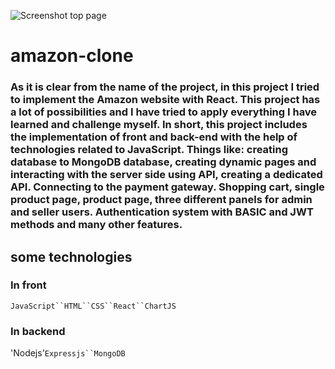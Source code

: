 ![Screenshot top page](https://raw.githubusercontent.com/womoboy/landing-page-01/main/src/images/screenshot-top.png)

# amazon-clone
### As it is clear from the name of the project, in this project I tried to implement the Amazon website with React. This project has a lot of possibilities and I have tried to apply everything I have learned and challenge myself. In short, this project includes the implementation of front and back-end with the help of technologies related to JavaScript. Things like: creating database to MongoDB database, creating dynamic pages and interacting with the server side using API, creating a dedicated API. Connecting to the payment gateway. Shopping cart, single product page, product page, three different panels for admin and seller users. Authentication system with BASIC and JWT methods and many other features.

## some technologies
### In front
`JavaScript``HTML``CSS``React``ChartJS`

### In backend
'Nodejs'`Expressjs``MongoDB`

